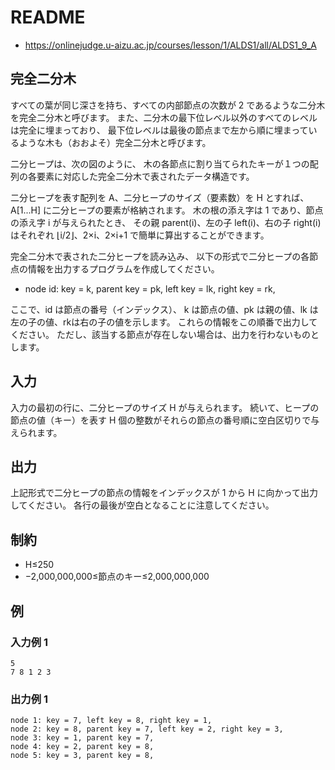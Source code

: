 # README
- <https://onlinejudge.u-aizu.ac.jp/courses/lesson/1/ALDS1/all/ALDS1_9_A>
## 完全二分木
すべての葉が同じ深さを持ち、すべての内部節点の次数が 2 であるような二分木を完全二分木と呼びます。
また、二分木の最下位レベル以外のすべてのレベルは完全に埋まっており、
最下位レベルは最後の節点まで左から順に埋まっているような木も（おおよそ）完全二分木と呼びます。

二分ヒープは、次の図のように、
木の各節点に割り当てられたキーが１つの配列の各要素に対応した完全二分木で表されたデータ構造です。

二分ヒープを表す配列を A、二分ヒープのサイズ（要素数）を H とすれば、
A[1...H] に二分ヒープの要素が格納されます。
木の根の添え字は 1 であり、節点の添え字 i が与えられたとき、
その親 parent(i)、左の子 left(i)、右の子 right(i) はそれぞれ ⌊i/2⌋、2×i、2×i+1 で簡単に算出することができます。

完全二分木で表された二分ヒープを読み込み、
以下の形式で二分ヒープの各節点の情報を出力するプログラムを作成してください。

- node id: key = k, parent key = pk, left key = lk, right key = rk,

ここで、id は節点の番号（インデックス）、
k は節点の値、pk は親の値、lk は左の子の値、rkは右の子の値を示します。
これらの情報をこの順番で出力してください。
ただし、該当する節点が存在しない場合は、出力を行わないものとします。
## 入力
入力の最初の行に、二分ヒープのサイズ H が与えられます。
続いて、ヒープの節点の値（キー）を表す H 個の整数がそれらの節点の番号順に空白区切りで与えられます。
## 出力
上記形式で二分ヒープの節点の情報をインデックスが 1 から H に向かって出力してください。
各行の最後が空白となることに注意してください。
## 制約
- H≤250
- −2,000,000,000≤節点のキー≤2,000,000,000
## 例
### 入力例 1
```
5
7 8 1 2 3
```
### 出力例 1
```
node 1: key = 7, left key = 8, right key = 1,
node 2: key = 8, parent key = 7, left key = 2, right key = 3,
node 3: key = 1, parent key = 7,
node 4: key = 2, parent key = 8,
node 5: key = 3, parent key = 8,
```
